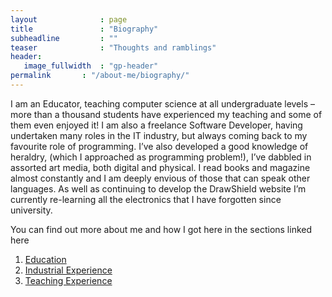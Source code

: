 ```yaml
---
layout              : page
title               : "Biography"
subheadline         : ""
teaser              : "Thoughts and ramblings"
header:
   image_fullwidth  : "gp-header"
permalink       : "/about-me/biography/"
---
```

I am an Educator, teaching computer science at all undergraduate levels – more than a thousand students have experienced my teaching and some of them even enjoyed it! I am also a freelance Software Developer, having undertaken many roles in the IT industry, but always coming back to my favourite role of programming. I’ve also developed a good knowledge of heraldry, (which I approached as programming problem!), I’ve dabbled in assorted art media, both digital and physical. I read books and magazine almost constantly and I am deeply envious of those that can speak other languages. As well as continuing to develop the DrawShield website I’m currently re-learning all the electronics that I have forgotten since university.

You can find out more about me and how I got here in the sections linked here

1. [Education](/about-me/education/) 
1. [Industrial Experience](/about-me/industrial-experience/) 
1. [Teaching Experience](/about-me/teaching-experience/)
